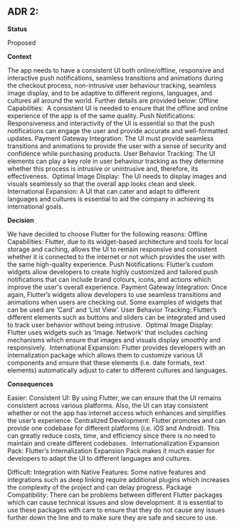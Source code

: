 ## **ADR 2:**

**Status**

Proposed

**Context**

The app needs to have a consistent UI both online/offline, responsive and interactive push notifications, seamless transitions and animations during the checkout process, non-intrusive user behaviour tracking, seamless image display, and to be adaptive to different regions, languages, and cultures all around the world. Further details are provided below: 
Offline Capabilities:  A consistent UI is needed to ensure that the offline and online experience of the app is of the same quality. 
Push Notifications:  Responsiveness and interactivity of the UI is essential so that the push notifications can engage the user and provide accurate and well-formatted updates. 
Payment Gateway Integration: The UI must provide seamless transitions and animations to provide the user with a sense of security and confidence while purchasing products. 
User Behavior Tracking: The UI elements can play a key role in user behaviour tracking as they determine whether this process is intrusive or unintrusive and, therefore, its effectiveness.  
Optimal Image Display: The UI needs to display images and visuals seamlessly so that the overall app looks clean and sleek. 
International Expansion: A UI that can cater and adapt to different languages and cultures is essential to aid the company in achieving its international goals. 

**Decision**

We have decided to choose Flutter for the following reasons: 
Offline Capabilities: Flutter, due to its widget-based architecture and tools for local storage and caching, allows the UI to remain responsive and consistent whether it is connected to the internet or not which provides the user with the same high-quality experience. 
Push Notifications: Flutter’s custom widgets allow developers to create highly customized and tailored push notifications that can include brand colours, icons, and actions which improve the user's overall experience.
Payment Gateway Integration: Once again, Flutter’s widgets allow developers to use seamless transitions and animations when users are checking out. Some examples of widgets that can be used are ‘Card’ and ‘List View’. 
User Behavior Tracking: Flutter’s different elements such as buttons and sliders can be integrated and used to track user behavior without being intrusive.  
Optimal Image Display: Flutter uses widgets such as ‘Image. Network’ that includes caching mechanisms which ensure that images and visuals display smoothly and responsively.  
International Expansion: Flutter provides developers with an internalization package which allows them to customize various UI components and ensure that these elements (i.e. date formats, text elements) automatically adjust to cater to different cultures and languages.  

**Consequences**

Easier: Consistent UI: By using Flutter, we can ensure that the UI remains consistent across various platforms. Also, the UI can stay consistent whether or not the app has internet access which enhances and simplifies the user’s experience. Centralized Development: Flutter promotes and can provide one codebase for different platforms (i.e. iOS and Android). This can greatly reduce costs, time, and efficiency since there is no need to maintain and create different codebases.  Internationalization Expansion Pack: Flutter’s Internalization Expansion Pack makes it much easier for developers to adapt the UI to different languages and cultures.  

Difficult: Integration with Native Features: Some native features and integrations such as deep linking require additional plugins which increases the complexity of the project and can delay progress. Package Compatibility: There can be problems between different Flutter packages which can cause technical issues and slow development. It is essential to use these packages with care to ensure that they do not cause any issues further down the line and to make sure they are safe and secure to use. 
